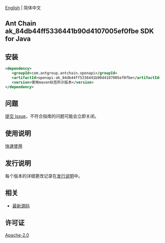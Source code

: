 [English](README.md) | 简体中文

## Ant Chain ak_84db44ff5336441b90d4107005ef0fbe SDK for Java

## 安装

```xml
<dependency>
   <groupId>com.antgroup.antchain.openapi</groupId>
   <artifactId>openapi-ak_84db44ff5336441b90d4107005ef0fbe</artifactId>
   <version>使用maven标签所示版本</version>
</dependency>
```

## 问题

[提交 Issue](https://github.com/alipay/antchain-openapi-prod-sdk/issues/new)，不符合指南的问题可能会立即关闭。

## 使用说明

[快速使用](https://github.com/alipay/antchain-openapi-prod-sdk)

## 发行说明

每个版本的详细更改记录在[发行说明](./ChangeLog.txt)中。

## 相关

- [最新源码](https://github.com/alipay/antchain-openapi-prod-sdk/)

## 许可证

[Apache-2.0](http://www.apache.org/licenses/LICENSE-2.0)
